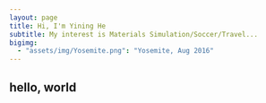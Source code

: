 ```yaml
---
layout: page
title: Hi, I'm Yining He
subtitle: My interest is Materials Simulation/Soccer/Travel...
bigimg:
  - "assets/img/Yosemite.png": "Yosemite, Aug 2016"
---
```


## hello, world
